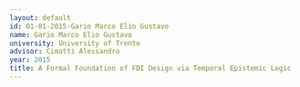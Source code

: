 ```yaml
---
layout: default 
id: 01-01-2015-Gario Marco Elio Gustavo
name: Gario Marco Elio Gustavo
university: University of Trento
advisor: Cimatti Alessandro
year: 2015
title: A Formal Foundation of FDI Design via Temporal Epistemic Logic
---
```

